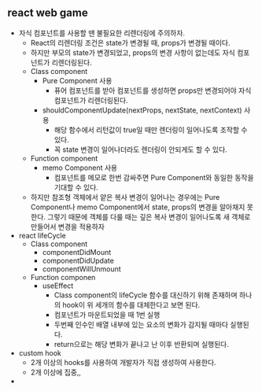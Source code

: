 ## react web game

- 자식 컴포넌트를 사용할 땐 불필요한 리렌더링에 주의하자.
  - React의 리렌더링 조건은 state가 변경될 때, props가 변경될 때이다.
  - 하지만 부모의 state가 변경되었고, props의 변경 사항이 없는데도 자식 컴포넌트가 리렌더링된다.
  - Class component
    - Pure Component 사용
      - 퓨어 컴포넌트를 받아 컴포넌트를 생성하면 props만 변경되어야 자식 컴포넌트가 리렌더링된다.
    - shouldComponentUpdate(nextProps, nextState, nextContext) 사용
      - 해당 함수에서 리턴값이 true일 때만 렌더링이 일어나도록 조작할 수 있다.
      - 꼭 state 변경이 일어나더라도 렌더링이 안되게도 할 수 있다.
  - Function component
    - memo Component 사용
      - 컴포넌트를 메모로 한번 감싸주면 Pure Component와 동일한 동작을 기대할 수 있다.
  - 하지만 참조형 객체에서 얕은 복사 변경이 일어나는 경우에는 Pure Component나 memo Component에서 state, props의 변경을 알아채지 못한다. 그렇기 때문에 객체를 다룰 때는 깊은 복사 변경이 일어나도록 새 객체로 만들어서 변경을 적용하자
- react lifeCycle
  - Class component
    - componentDidMount
    - componentDidUpdate
    - componentWillUnmount
  - Function componen
    - useEffect
      - Class component의 lifeCycle 함수를 대신하기 위해 존재하며 하나의 hook이 위 세개의 함수를 대체한다고 보면 된다.
      - 컴포넌트가 마운트되었을 때 1번 실행
      - 두번째 인수인 배열 내부에 있는 요소의 변화가 감지될 때마다 실행된다.
      - return으로는 해당 변화가 끝나고 난 이후 반환되며 실행된다.
- custom hook
  - 2개 이상의 hooks를 사용하여 개발자가 직접 생성하여 사용한다.
  - 2개 이상에 집중,,
-
